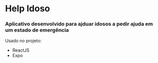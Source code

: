 <h1>Help Idoso</h1>
<h3>Aplicativo desenvolvido para ajduar idosos a pedir ajuda em um estado de emergência</h3>

<p>Usado no projeto:</p>
<ul>
  <li>ReactJS</li>
  <li>Expo</li>
</ul>
